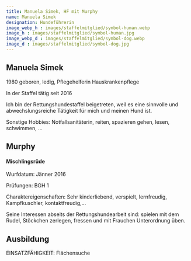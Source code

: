 ```yaml
---
title: Manuela Simek, HF mit Murphy
name: Manuela Simek
designation: Hundeführerin
image_webp_h : images/staffelmitglied/symbol-human.webp
image_h : images/staffelmitglied/symbol-human.jpg
image_webp_d : images/staffelmitglied/symbol-dog.webp
image_d : images/staffelmitglied/symbol-dog.jpg
---
```

## Manuela Simek
1980 geboren, ledig, Pflegehelferin Hauskrankenpflege

In der Staffel tätig seit 2016

Ich bin der Rettungshundestaffel beigetreten, weil es eine sinnvolle und abwechslungsreiche Tätigkeit für mich und meinen Hund ist.

Sonstige Hobbies: Notfallsanitäterin, reiten, spazieren gehen, lesen, schwimmen, ...

## Murphy
#### Mischlingsrüde
Wurfdatum: Jänner 2016

Prüfungen: BGH 1

Charaktereigenschaften: Sehr kinderliebend, verspielt, lernfreudig, Kampfkuschler, kontaktfreudig,…

Seine Interessen abseits der Rettungshundearbeit sind: spielen mit dem Rudel, Stöckchen zerlegen, fressen und mit Frauchen Unterordnung üben.

## Ausbildung
EINSATZFÄHIGKEIT:  Flächensuche